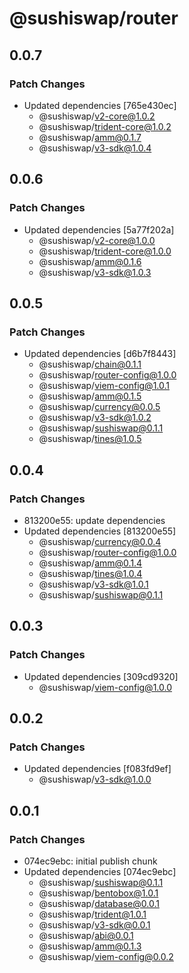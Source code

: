 # @sushiswap/router

## 0.0.7

### Patch Changes

- Updated dependencies [765e430ec]
  - @sushiswap/v2-core@1.0.2
  - @sushiswap/trident-core@1.0.2
  - @sushiswap/amm@0.1.7
  - @sushiswap/v3-sdk@1.0.4

## 0.0.6

### Patch Changes

- Updated dependencies [5a77f202a]
  - @sushiswap/v2-core@1.0.0
  - @sushiswap/trident-core@1.0.0
  - @sushiswap/amm@0.1.6
  - @sushiswap/v3-sdk@1.0.3

## 0.0.5

### Patch Changes

- Updated dependencies [d6b7f8443]
  - @sushiswap/chain@0.1.1
  - @sushiswap/router-config@1.0.0
  - @sushiswap/viem-config@1.0.1
  - @sushiswap/amm@0.1.5
  - @sushiswap/currency@0.0.5
  - @sushiswap/v3-sdk@1.0.2
  - @sushiswap/sushiswap@0.1.1
  - @sushiswap/tines@1.0.5

## 0.0.4

### Patch Changes

- 813200e55: update dependencies
- Updated dependencies [813200e55]
  - @sushiswap/currency@0.0.4
  - @sushiswap/router-config@1.0.0
  - @sushiswap/amm@0.1.4
  - @sushiswap/tines@1.0.4
  - @sushiswap/v3-sdk@1.0.1
  - @sushiswap/sushiswap@0.1.1

## 0.0.3

### Patch Changes

- Updated dependencies [309cd9320]
  - @sushiswap/viem-config@1.0.0

## 0.0.2

### Patch Changes

- Updated dependencies [f083fd9ef]
  - @sushiswap/v3-sdk@1.0.0

## 0.0.1

### Patch Changes

- 074ec9ebc: initial publish chunk
- Updated dependencies [074ec9ebc]
  - @sushiswap/sushiswap@0.1.1
  - @sushiswap/bentobox@1.0.1
  - @sushiswap/database@0.0.1
  - @sushiswap/trident@1.0.1
  - @sushiswap/v3-sdk@0.0.1
  - @sushiswap/abi@0.0.1
  - @sushiswap/amm@0.1.3
  - @sushiswap/viem-config@0.0.2
